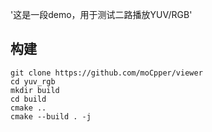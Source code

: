 '这是一段demo，用于测试二路播放YUV/RGB'

## 构建

```shell
git clone https://github.com/moCpper/viewer
cd yuv_rgb
mkdir build
cd build
cmake ..
cmake --build . -j
```